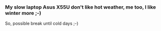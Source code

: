 ### My slow laptop Asus X55U don't like hot weather, me too, I like winter more ;-) 
So, possible break until cold days ;-)
